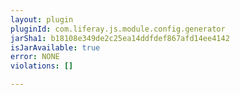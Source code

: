 ```yaml
---
layout: plugin
pluginId: com.liferay.js.module.config.generator
jarSha1: b18108e349de2c25ea14ddfdef867afd14ee4142
isJarAvailable: true
error: NONE
violations: []

---
```


